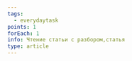 ```yaml
---
tags:
  - everydaytask
points: 1
forEach: 1
info: Чтение статьи с разбором,статья
type: article
---
```

